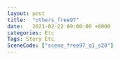 ```yaml
---
layout: post
title:  "others_free97"
date:   2021-02-22 09:00:00 +0000
categories: Etc
Tags: Story Etc
SceneCode: ["scene_free97_q1_s20"]
---
```

